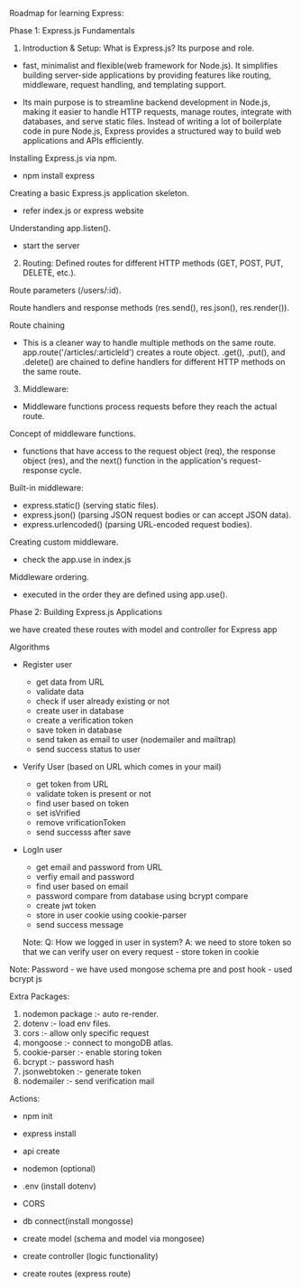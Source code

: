 Roadmap for learning Express:

Phase 1: Express.js Fundamentals

1. Introduction & Setup:
What is Express.js? Its purpose and role.
- fast, minimalist and flexible(web framework for Node.js). 
  It simplifies building server-side applications by providing features like routing, middleware, request handling, and templating support.

- Its main purpose is to streamline backend development in Node.js, making it easier to handle HTTP requests, manage routes, integrate with databases, and serve static files. Instead of writing a lot of boilerplate code in pure Node.js, Express provides a structured way to build web applications and APIs efficiently.

Installing Express.js via npm.
- npm install express

Creating a basic Express.js application skeleton.
- refer index.js or express website

Understanding app.listen().
- start the server



2. Routing:
Defined routes for different HTTP methods (GET, POST, PUT, DELETE, etc.).

Route parameters (/users/:id).

Route handlers and response methods (res.send(), res.json(), res.render()).

Route chaining
- This is a cleaner way to handle multiple methods on the same route.
  app.route('/articles/:articleId') creates a route object.
  .get(), .put(), and .delete() are chained to define handlers for different HTTP methods on the same route.


3. Middleware:
- Middleware functions process requests before they reach the actual route.

Concept of middleware functions.
- functions that have access to the request object (req), the response object (res), and the next() function in the application's request-response cycle.

Built-in middleware:
- express.static() (serving static files).
- express.json() (parsing JSON request bodies or can accept JSON data).
- express.urlencoded() (parsing URL-encoded request bodies).

Creating custom middleware.
- check the app.use in index.js

Middleware ordering.
- executed in the order they are defined using app.use().



Phase 2: Building Express.js Applications

we have created these routes with model and controller for Express app

Algorithms
- Register user
    - get data from URL
    - validate data
    - check if user already existing or not
    - create user in database
    - create a verification token
    - save token in database
    - send taken as email to user (nodemailer and mailtrap)
    - send success status to user

- Verify User (based on URL which comes in your mail)
    - get token from URL
    - validate token is present or not
    - find user based on token
    - set isVrified
    - remove vrificationToken
    - send successs after save

- LogIn user
    - get email and password from URL
    - verfiy email and password
    - find user based on email
    - password compare from database using bcrypt compare
    - create jwt token
    - store in user cookie using cookie-parser
    - send success message

    Note: 
    Q: How we logged in user in system?
    A: we need to store token so that we can verify user on every request
      - store token in cookie


Note: 
  Password
    - we have used mongose schema pre and post hook
    - used bcrypt js




Extra Packages:
1. nodemon package :- auto re-render.
2. dotenv :- load env files.
3. cors :- allow only specific request
4. mongoose :- connect to mongoDB atlas.
5. cookie-parser :- enable storing token
6. bcrypt :- password hash
7. jsonwebtoken :- generate token
8. nodemailer :- send verification mail



Actions:
- npm init
- express install
- api create
- nodemon (optional)
- .env (install dotenv)
- CORS
- db connect(install mongosse)

- create model (schema and model via mongosee)
- create controller (logic functionality)
- create routes (express route)





